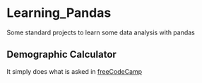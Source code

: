 # Learning_Pandas
Some standard projects to learn some data analysis with pandas

## Demographic Calculator
It simply does what is asked in [freeCodeCamp](https://www.freecodecamp.org/learn/data-analysis-with-python/data-analysis-with-python-projects/demographic-data-analyzer)
